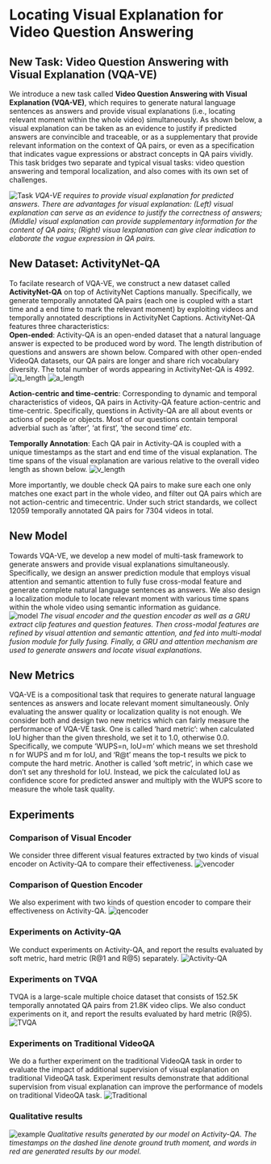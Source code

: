 # Locating Visual Explanation for Video Question Answering

## New Task: Video Question Answering with Visual Explanation (VQA-VE)

We introduce a new task called **Video Question Answering with Visual Explanation (VQA-VE)**, which requires to generate natural language sentences as answers and provide visual explanations (i.e., locating relevant moment within the whole video) simultaneously. As shown below, a visual explanation can be taken as an evidence to justify if predicted answers are convincible and traceable, or as a supplementary that provide relevant information on the context of QA pairs, or even as a specification that indicates vague expressions or abstract concepts in QA pairs vividly. This task bridges two separate and typical visual tasks: video question answering and temporal localization, and also comes with its own set of challenges.

![Task](https://github.com/VQA-VE/VQA-VE/blob/master/pic/task.jpg "An overview of our task")
*VQA-VE requires to provide visual explanation for predicted answers. There are advantages for visual explanation: (Left) visual explanation can serve as an evidence to justify the correctness of answers; (Middle) visual explanation can provide supplementary information for the content of QA pairs; (Right) visua lexplanation can give clear indication to elaborate the vague expression in QA pairs.*

## New Dataset: ActivityNet-QA
To facilate research of VQA-VE, we construct a new dataset called **ActivityNet-QA** on top of ActivityNet Captions manually. Specifically, we generate temporally annotated QA pairs (each one is coupled with a start time and a end time to mark the relevant moment) by exploiting videos and temporally annotated descriptions in ActivityNet Captions. ActivityNet-QA features three characteristics:  
**Open-ended**: Activity-QA is an open-ended dataset that a natural language answer is expected to be produced word by word. The length distribution of questions and answers are shown below. Compared with other open-ended VideoQA datasets, our QA pairs are longer and share rich vocabulary diversity. The total number of words appearing in ActivityNet-QA is 4992.
![q_length](https://github.com/VQA-VE/VQA-VE/blob/master/pic/qlength.jpg "Question length distribution of Activity-QA")
![a_length](https://github.com/VQA-VE/VQA-VE/blob/master/pic/answerlength.jpg "Answer length distribution of Activity-QA")  

**Action-centric and time-centric**: Corresponding to dynamic and temporal characteristics of videos, QA pairs in Activity-QA feature action-centric and time-centric. Specifically, questions in Activity-QA are all about events or actions of people or objects. Most of our questions contain temporal adverbial such as ‘after’, ‘at first’, ‘the second time’ *etc*.
  
**Temporally Annotation**: Each QA pair in Activity-QA is coupled with a unique timestamps as the start and end time of the visual explanation. The time spans of the visual explanation are various relative to the overall video length as shown below.
![v_length](https://github.com/VQA-VE/VQA-VE/blob/master/pic/videolength.jpg "Visual explanation length distribution of Activity-QA")
  
More importantly, we double check QA pairs to make sure each one only matches one exact part in the whole video, and filter out QA pairs which are not action-centric and timecentric. Under such strict standards, we collect 12059 temporally annotated QA pairs for 7304 videos in total.

## New Model
Towards VQA-VE, we develop a new model of multi-task framework to generate answers and provide visual explanations simultaneously. Specifically, we design an answer prediction module that employs visual attention and semantic attention to fully fuse cross-modal feature and generate complete natural language sentences as answers. We also design a localization module to locate relevant moment with various time spans within the whole video using semantic information as guidance.  
![model](https://github.com/VQA-VE/VQA-VE/blob/master/pic/model.jpg "An overview of our model")
*The visual encoder and the question encoder as well as a GRU extract clip features and question
features. Then cross-modal features are refined by visual attention and semantic attention, and fed into multi-modal fusion module for fully fusing. Finally, a GRU and attention mechanism are used to generate answers and locate visual explanations.*

## New Metrics
VQA-VE is a compositional task that requires to generate natural language sentences as answers and locate relevant moment simultaneously. Only evaluating the answer quality or localization quality is not enough. We consider both and design two new metrics which can fairly measure the performance of VQA-VE task. One is called ‘hard metric’: when calculated IoU higher than the given threshold, we set it to 1.0, otherwise 0.0. Specifically, we compute ‘WUPS=n, IoU=m’ which means we set threshold n for WUPS and m for IoU, and ‘R@t’ means the top-t results we pick to compute the hard metric. Another is called ‘soft metric’, in which case we don’t set any threshold for IoU. Instead, we pick the calculated IoU as confidence score for predicted answer and multiply with the WUPS score to measure the whole task quality.

## Experiments

### Comparison of Visual Encoder
We consider three different visual features extracted by two kinds of visual encoder on Activity-QA to compare their effectiveness.
![vencoder](https://github.com/VQA-VE/VQA-VE/blob/master/pic/visual_encoder.jpg "Performance comparison of different visual encoders")
### Comparison of Question Encoder
We also experiment with two kinds of question encoder to compare their effectiveness on Activity-QA.
![qencoder](https://github.com/VQA-VE/VQA-VE/blob/master/pic/question_encoder.jpg "Performance comparison of different question encoders")
### Experiments on Activity-QA
We conduct experiments on Activity-QA, and report the results evaluated by soft metric, hard metric (R@1 and R@5) separately. 
![Activity-QA](https://github.com/VQA-VE/VQA-VE/blob/master/pic/Activity-QA.jpg "Experiment results on Activity-QA")
### Experiments on TVQA
TVQA is a large-scale multiple choice dataset that consists of 152.5K temporally annotated QA pairs from 21.8K video clips. We also conduct experiments on it, and report the results evaluated by hard metric (R@5). 
![TVQA](https://github.com/VQA-VE/VQA-VE/blob/master/pic/TVQA.jpg "Experiment results on TVQA")
### Experiments on Traditional VideoQA
We do a further experiment on the traditional VideoQA task in order to evaluate the impact of additional supervision of visual explanation on traditional VideoQA task. Experiment results demonstrate that additional supervision from visual explanation can improve the performance of models on traditional VideoQA task.
![Traditional](https://github.com/VQA-VE/VQA-VE/blob/master/pic/Traditional.jpg "Experiment results on traditional VideoQA task")
### Qualitative results
![example](https://github.com/VQA-VE/VQA-VE/blob/master/pic/example.jpg "Qualitative results generated by our model on Activity-QA")
*Qualitative results generated by our model on Activity-QA. The timestamps on the dashed line denote ground truth moment, and
words in red are generated results by our model.*
